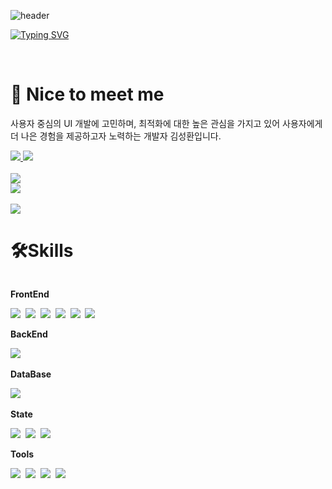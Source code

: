 <div>

![header](https://capsule-render.vercel.app/api?type=waving&color=auto&text=&animation=twinkling&height=80&width=100)

[![Typing SVG](https://readme-typing-svg.demolab.com?font=Alkatra&weight=500&size=45&duration=3500&pause=3&color=FFC0CB&center=true&Center=false&multiline=true&repeat=true&width=1000&height=100&lines=springhana's+GitHub!👋)](https://git.io/typing-svg)

<br/>

# 🤞 Nice to meet me

<p>사용자 중심의 UI 개발에 고민하며, 최적화에 대한 높은 관심을 가지고 있어 사용자에게 더 나은 경험을 제공하고자 노력하는 개발자 김성환입니다.</p>

<div>
    
<a href="https://velog.io/@springhana">
<img src="https://img.shields.io/badge/Velog-20C997?style=for-the-badge&logo=Velog&logoColor=white" />
</a>
    
<a href="mailto:xksxksanfro7@naver.com">
<img src="https://img.shields.io/badge/Gmail-EA4335?style=for-the-badge&logo=Gmail&logoColor=white" /> 
</a> 

</div>

<br/>

<div> 
  <div>
    <img src="https://hits.seeyoufarm.com/api/count/incr/badge.svg?url=https%3A%2F%2Fgithub.com%2Fspringhana%2Fspringhana&count_bg=%23555555&title_bg=%23555555&icon=github.svg&icon_color=%23E7E7E7&title=GITHUB&edge_flat=false" />
    <br/>
    <a href="https://github.com/springhana/github-readme-stats">
      <img src="https://github-readme-stats.vercel.app/api?username=springhana&include_all_commits=true&show_icons=true&theme=tokyonight" />
    </a>
  </div>
  <br/>
  <div>
    <img src="http://mazassumnida.wtf/api/mini/generate_badge?boj=xksxksanfro" />
    <br/>
<!--     <a href="https://solved.ac/xksxksanfro/">
      <img src="http://mazassumnida.wtf/api/v2/generate_badge?boj=xksxksanfro" />
    </a> -->
  </div>
</div>


# 🛠️Skills

<div style="display:flex; flex-direction:column; align-items:flex-start;"> 
  <div>
    <p><strong>FrontEnd</strong></p>
    <img src="https://img.shields.io/badge/html5-E34F26?style=for-the-badge&logo=html5&logoColor=white"/>&nbsp 
    <img src="https://img.shields.io/badge/css3-1572B6?style=for-the-badge&logo=css3&logoColor=white"/>&nbsp 
    <img src="https://img.shields.io/badge/javascript-F7DF1E?style=for-the-badge&logo=javascript&logoColor=white"/>&nbsp 
    <img src="https://img.shields.io/badge/typescript-3178C6?style=for-the-badge&logo=typescript&logoColor=white"/>&nbsp 
    <img src="https://img.shields.io/badge/react-61DAFB?style=for-the-badge&logo=react&logoColor=white"/>&nbsp 
    <img src="https://img.shields.io/badge/next.js-000000?style=for-the-badge&logo=next.js&logoColor=white"/>&nbsp 
  </div>
  <div>
    <p><strong>BackEnd</strong></p>
<!--     <img src="https://img.shields.io/badge/JAVA-007396?style=for-the-badge&logo=JAVA&logoColor=white"/>&nbsp  -->
<!--     <img src="https://img.shields.io/badge/springboot-6DB33F?style=for-the-badge&logo=springboot&logoColor=white"/>&nbsp  -->
    <img src="https://img.shields.io/badge/node.js-339933?style=for-the-badge&logo=node.js&logoColor=white"/>&nbsp 
  </div>
  <div>
    <p><strong>DataBase</strong></p>
    <img src="https://img.shields.io/badge/mongodb-47A248?style=for-the-badge&logo=mongodb&logoColor=white"/>&nbsp 
<!--     <img src="https://img.shields.io/badge/mariadb-003545?style=for-the-badge&logo=mariadb&logoColor=white"/>&nbsp  -->
  </div>
  <div>
    <p><strong>State</strong></p>
    <img src="https://img.shields.io/badge/redux-764ABC?style=for-the-badge&logo=redux&logoColor=white"/>&nbsp 
    <img src="https://img.shields.io/badge/zustand-764ABC?style=for-the-badge&logo=zustand&logoColor=white"/>&nbsp
    <img src="https://img.shields.io/badge/reactquery-FF4154?style=for-the-badge&logo=redux&logoColor=white"/>&nbsp 
  </div>
  <div>
    <p><strong>Tools</strong></p>
    <img src="https://img.shields.io/badge/notion-000000?style=for-the-badge&logo=notion&logoColor=white"/>&nbsp 
    <img src="https://img.shields.io/badge/slack-4A154B?style=for-the-badge&logo=slack&logoColor=white"/>&nbsp 
    <img src="https://img.shields.io/badge/git-F05032?style=for-the-badge&logo=git&logoColor=white"/>&nbsp 
    <img src="https://img.shields.io/badge/GitHub-181717?style=for-the-badge&logo=GitHub&logoColor=white"/>&nbsp 
  </div>
</div>

</center>
